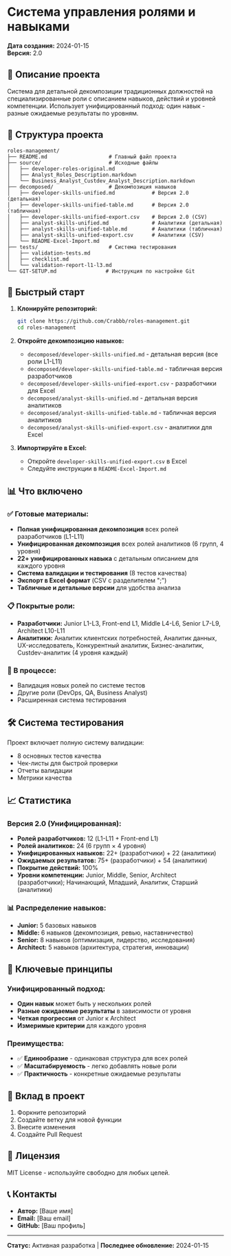 # Система управления ролями и навыками

**Дата создания:** 2024-01-15  
**Версия:** 2.0  

## 🎯 Описание проекта

Система для детальной декомпозиции традиционных должностей на специализированные роли с описанием навыков, действий и уровней компетенции. Использует унифицированный подход: один навык - разные ожидаемые результаты по уровням.

## 📁 Структура проекта

```
roles-management/
├── README.md                    # Главный файл проекта
├── source/                      # Исходные файлы
│   ├── developer-roles-original.md
│   ├── Analyst_Roles_Description.markdown
│   └── Business_Analyst_Custdev_Analyst_Description.markdown
├── decomposed/                  # Декомпозиция навыков
│   ├── developer-skills-unified.md            # Версия 2.0 (детальная)
│   ├── developer-skills-unified-table.md      # Версия 2.0 (табличная)
│   ├── developer-skills-unified-export.csv    # Версия 2.0 (CSV)
│   ├── analyst-skills-unified.md              # Аналитики (детальная)
│   ├── analyst-skills-unified-table.md        # Аналитики (табличная)
│   ├── analyst-skills-unified-export.csv      # Аналитики (CSV)
│   └── README-Excel-Import.md
├── tests/                       # Система тестирования
│   ├── validation-tests.md
│   ├── checklist.md
│   └── validation-report-l1-l3.md
└── GIT-SETUP.md                # Инструкция по настройке Git
```

## 🚀 Быстрый старт

1. **Клонируйте репозиторий:**
   ```bash
   git clone https://github.com/Crabbb/roles-management.git
   cd roles-management
   ```

2. **Откройте декомпозицию навыков:**
   - `decomposed/developer-skills-unified.md` - детальная версия (все роли L1-L11)
   - `decomposed/developer-skills-unified-table.md` - табличная версия разработчиков
   - `decomposed/developer-skills-unified-export.csv` - разработчики для Excel
   - `decomposed/analyst-skills-unified.md` - детальная версия аналитиков
   - `decomposed/analyst-skills-unified-table.md` - табличная версия аналитиков
   - `decomposed/analyst-skills-unified-export.csv` - аналитики для Excel

3. **Импортируйте в Excel:**
   - Откройте `developer-skills-unified-export.csv` в Excel
   - Следуйте инструкции в `README-Excel-Import.md`

## 📊 Что включено

### ✅ Готовые материалы:
- **Полная унифицированная декомпозиция** всех ролей разработчиков (L1-L11)
- **Унифицированная декомпозиция** всех ролей аналитиков (6 групп, 4 уровня)
- **22+ унифицированных навыка** с детальным описанием для каждого уровня
- **Система валидации и тестирования** (8 тестов качества)
- **Экспорт в Excel формат** (CSV с разделителем ";")
- **Табличные и детальные версии** для удобства анализа

### 📋 Покрытые роли:
- **Разработчики:** Junior L1-L3, Front-end L1, Middle L4-L6, Senior L7-L9, Architect L10-L11
- **Аналитики:** Аналитик клиентских потребностей, Аналитик данных, UX-исследователь, Конкурентный аналитик, Бизнес-аналитик, Custdev-аналитик (4 уровня каждый)

### 🔄 В процессе:
- Валидация новых ролей по системе тестов
- Другие роли (DevOps, QA, Business Analyst)
- Расширенная система тестирования

## 🛠️ Система тестирования

Проект включает полную систему валидации:
- 8 основных тестов качества
- Чек-листы для быстрой проверки
- Отчеты валидации
- Метрики качества

## 📈 Статистика

### Версия 2.0 (Унифицированная):
- **Ролей разработчиков:** 12 (L1-L11 + Front-end L1)
- **Ролей аналитиков:** 24 (6 групп × 4 уровня)
- **Унифицированных навыков:** 22+ (разработчики) + 22 (аналитики)
- **Ожидаемых результатов:** 75+ (разработчики) + 54 (аналитики)
- **Покрытие действий:** 100%
- **Уровни компетенции:** Junior, Middle, Senior, Architect (разработчики); Начинающий, Младший, Аналитик, Старший (аналитики)

### 📊 Распределение навыков:
- **Junior:** 5 базовых навыков
- **Middle:** 6 навыков (декомпозиция, ревью, наставничество)
- **Senior:** 8 навыков (оптимизация, лидерство, исследования)
- **Architect:** 5 навыков (архитектура, стратегия, инновации)

## 🎯 Ключевые принципы

### Унифицированный подход:
- **Один навык** может быть у нескольких ролей
- **Разные ожидаемые результаты** в зависимости от уровня
- **Четкая прогрессия** от Junior к Architect
- **Измеримые критерии** для каждого уровня

### Преимущества:
- ✅ **Единообразие** - одинаковая структура для всех ролей
- ✅ **Масштабируемость** - легко добавлять новые роли
- ✅ **Практичность** - конкретные ожидаемые результаты

## 🤝 Вклад в проект

1. Форкните репозиторий
2. Создайте ветку для новой функции
3. Внесите изменения
4. Создайте Pull Request

## 📝 Лицензия

MIT License - используйте свободно для любых целей.

## 📞 Контакты

- **Автор:** [Ваше имя]
- **Email:** [Ваш email]
- **GitHub:** [Ваш профиль]

---

**Статус:** Активная разработка | **Последнее обновление:** 2024-01-15 
